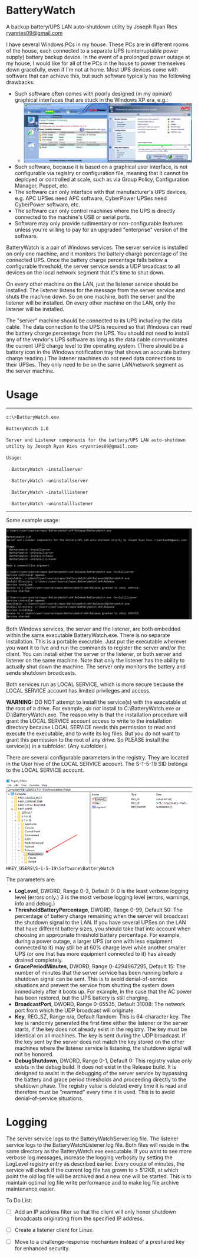 # BatteryWatch
 A backup battery/UPS LAN auto-shutdown utility by Joseph Ryan Ries <ryanries09@gmail.com>

I have several Windows PCs in my house. These PCs are in different rooms of the house, each connected to a separate UPS (uinterruptable power supply) battery backup device. In the event of a prolonged power outage at my house, I would like for all of the PCs in the house to power themselves down gracefully, even if I'm not at home. Most UPS devices come with software that can achieve this, but such software typically has the following drawbacks:

- Such software often comes with poorly designed (in my opinion) graphical interfaces that are stuck in the Windows XP era, e.g.:
  - ![UPS software](./battery1.png)
- Such software, because it is based on a graphical user interface, is not configurable via registry or configuration file, meaning that it cannot be deployed or controlled at scale, such as via Group Policy, Configuration Manager, Puppet, etc.
- The software can only interface with that manufacturer's UPS devices, e.g. APC UPSes need APC software, CyberPower UPSes need CyberPower software, etc.
- The software can only control machines where the UPS is directly connected to the machine's USB or serial ports.
- Software may only provide rudimentary or non-configurable features unless you're willing to pay for an upgraded "enterprise" version of the software.

BatteryWatch is a pair of Windows services. The server service is installed on only one machine, and it monitors the battery charge percentage of the connected UPS. Once the battery charge percentage falls below a configurable threshold, the server service sends a UDP broadcast to all devices on the local network segment that it's time to shut down.

On every other machine on the LAN, just the listener service should be installed. The listener listens for the message from the server service and shuts the machine down. So on one machine, both the server and the listener will be installed. On every other machine on the LAN, only the listener will be installed.

The "server" machine should be connected to its UPS including the data cable. The data connection to the UPS is required so that Windows can read the battery charge percentage from the UPS. You should not need to install any of the vendor's UPS software as long as the data cable communicates the current UPS charge level to the operating system. (There should be a battery icon in the Windows notification tray that shows an accurate battery charge reading.) The listener machines do not need data connections to their UPSes. They only need to be on the same LAN/network segment as the server machine.

# Usage

---------------------
`c:\>BatteryWatch.exe`

`BatteryWatch 1.0`

`Server and Listener components for the battery/UPS LAN auto-shutdown utility by Joseph Ryan Ries <ryanries09@gmail.com>`

`Usage:`

`  BatteryWatch -installserver`

`  BatteryWatch -uninstallserver`

`  BatteryWatch -installlistener`

`  BatteryWatch -uninstalllistener`

---------------------

Some example usage:

![Example usage](./battery2.png)

Both Windows services, the server and the listener, are both embedded within the same executable BatteryWatch.exe. There is no separate installation. This is a portable executble. Just put the executable wherever you want it to live and run the commands to register the server and/or the client. You can install either the server or the listener, or both server and listener on the same machine. Note that only the listener has the ability to actually shut down the machine. The server only monitors the battery and sends shutdown broadcasts.

Both services run as LOCAL SERVICE, which is more secure because the LOCAL SERVICE account has limited privileges and access.

**WARNING:** DO NOT attempt to install the service(s) with the executable at the root of a drive. For example, *do not* install to C:\BatteryWatch.exe or D:\BatteryWatch.exe. The reason why is that the installation procedure will grant the LOCAL SERVICE account access to write to the installation directory because LOCAL SERVICE needs this permission to read and execute the executable, and to write its log files. But you do not want to grant this permission to the root of any drive. So PLEASE install the service(s) in a subfolder. (Any subfolder.)

There are several configurable parameters in the registry. They are located in the User hive of the LOCAL SERVICE account. The S-1-5-19 SID belongs to the LOCAL SERVICE account.

![HKEY_USERS\\S-1-5-19\\Software\\BatteryWatch](./battery3.png)
`HKEY_USERS\S-1-5-19\Software\BatteryWatch`


The parameters are:

- **LogLevel**, DWORD, Range 0-3, Default 0: 0 is the least verbose logging level (errors only.) 3 is the most verbose logging level (errors, warnings, info and debug.)
- **ThresholdBatteryPercentage**, DWORD, Range 0-99, Default 50: The percentage of battery charge remaining when the server will broadcast the shutdown signal to the LAN. If you have several UPSes on the LAN that have different battery sizes, you should take that into account when choosing an appropriate threshold battery percentage. For example, during a power outage, a larger UPS (or one with less equipment connected to it) may still be at 60% charge level while another smaller UPS (or one that has more equipment connected to it) has already drained completely.
- **GracePeriodMinutes**, DWORD, Range 0-4294967295, Default 15: The number of minutes that the server service has been running before a shutdown signal can be sent. This is to avoid denial-of-service situations and prevent the service from shutting the system down immediately after it boots up. For example, in the case that the AC power has been restored, but the UPS battery is still charging.
- **BroadcastPort**, DWORD, Range 0-65535, Default 31008: The network port from which the UDP broadcast will originate.
- **Key**, REG_SZ, Range n/a, Default Random: This is 64-character key. The key is randomly generated the first time either the listener or the server starts, if the key does not already exist in the registry. The key must be identical on all machines. The key is sent during the UDP broadcast. If the key sent by the server does not match the key stored on the other machines where the listener service is listening, the shutdown signal will not be honored.
- **DebugShutdown**, DWORD, Range 0-1, Default 0: This registry value only exists in the debug build. It does not exist in the Release build. It is designed to assist in the debugging of the server service by bypassing the battery and grace period thresholds and proceeding directly to the shutdown phase. The registry value is deleted every time it is read and therefore must be "rearmed" every time it is used. This is to avoid denial-of-service situations.

# Logging

The server service logs to the BatteryWatchServer.log file. The listener service logs to the BatteryWatchListener.log file. Both files will reside in the same directory as the BatteryWatch.exe executable. If you want to see more verbose log messages, increase the logging verbosity by setting the LogLevel registry entry as described earlier. Every couple of minutes, the service will check if the current log file has grown to > 512KB, at which point the old log file will be archived and a new one will be started. This is to maintain optimal log file write performance and to make log file archive maintenance easier.

To Do List:

- [ ] Add an IP address filter so that the client will only honor shutdown broadcasts originating from the specified IP address.
- [ ] Create a listener client for Linux.
- [ ] Move to a challenge-response mechanism instead of a preshared key for enhanced security.


